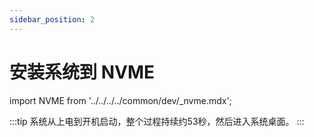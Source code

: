 ```yaml
---
sidebar_position: 2
---
```


# 安装系统到 NVME

import NVME from '../../../../common/dev/\_nvme.mdx';

<NVME model="rock-5a" release_num="b3" desktop="kde" rsetup_path="../os-config/rsetup" etcher_path="./boot_from_sd_card" download_path="../../download" pwr="12V/2A PD" />

:::tip
系统从上电到开机启动，整个过程持续约53秒，然后进入系统桌面。
:::
